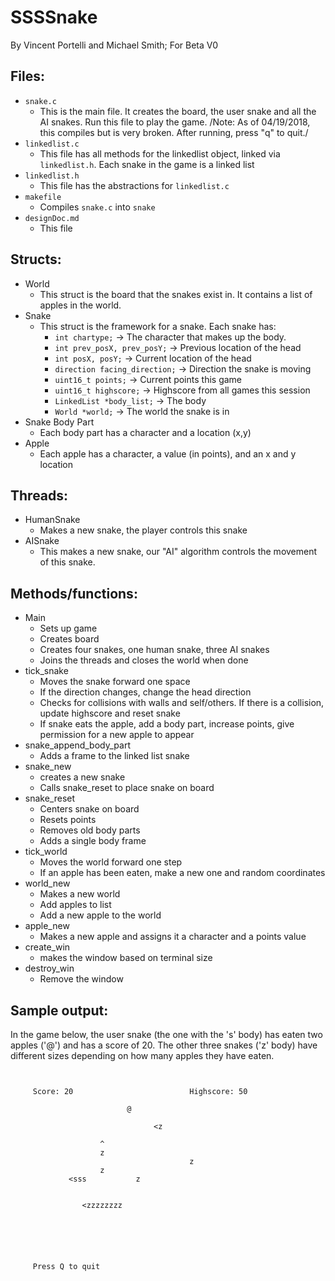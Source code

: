 # SSSSnake
By Vincent Portelli and Michael Smith; For Beta V0


## Files: 
* `snake.c`
	* This is the main file. It creates the board, the user snake and all the AI snakes. Run this file to play the game. /Note: As of 04/19/2018, this compiles but is very broken. After running, press "q" to quit./
* `linkedlist.c`
	* This file has all methods for the linkedlist object, linked via `linkedlist.h`. Each snake in the game is a linked list
* `linkedlist.h`
	* This file has the abstractions for `linkedlist.c`
* `makefile`
	* Compiles `snake.c` into `snake`
* `designDoc.md`
	* This file 

## Structs:
* World
	* This struct is the board that the snakes exist in. It contains a list of apples in the world. 
* Snake
	* This struct is the framework for a snake. Each snake has: 
		* `int chartype;` -> The character that makes up the body. 
  		* `int prev_posX, prev_posY;` -> Previous location of the head
  		* `int posX, posY;` -> Current location of the head
  		* `direction facing_direction;` -> Direction the snake is moving
  		* `uint16_t points;` -> Current points this game
  		* `uint16_t highscore;` -> Highscore from all games this session
  		* `LinkedList *body_list;` -> The body
  		* `World *world;` -> The world the snake is in
* Snake Body Part
	* Each body part has a character and a location (x,y)
* Apple
	* Each apple has a character, a value (in points), and an x and y location

## Threads: 
* HumanSnake
	* Makes a new snake, the player controls this snake
* AISnake
	* This makes a new snake, our "AI" algorithm controls the movement of this snake. 

## Methods/functions:
* Main
	* Sets up game
	* Creates board
	* Creates four snakes, one human snake, three AI snakes
	* Joins the threads and closes the world when done
* tick_snake
	* Moves the snake forward one space
	* If the direction changes, change the head direction
	* Checks for collisions with walls and self/others. If there is a collision, update highscore and reset snake
	* If snake eats the apple, add a body part, increase points, give permission for a new apple to appear
* snake_append_body_part
	* Adds a frame to the linked list snake
* snake_new
	* creates a new snake 
	* Calls snake_reset to place snake on board
* snake_reset
	* Centers snake on board
	* Resets points
	* Removes old body parts
	* Adds a single body frame
* tick_world
	* Moves the world forward one step
	* If an apple has been eaten, make a new one and random coordinates 
* world_new
	* Makes a new world
	* Add apples to list
	* Add a new apple to the world
* apple_new
	* Makes a new apple and assigns it a character and a points value
* create_win
	* makes the window based on terminal size
* destroy_win
	* Remove the window
## Sample output: 
In the game below, the user snake (the one with the 's' body) has eaten two apples ('@') and has a score of 20. The other three snakes ('z' body) have different sizes depending on how many apples they have eaten. 

```


     Score: 20							Highscore: 50

                          @

								<z

					^
					z
                                        z                              
 					z
             <sss			z


				<zzzzzzzz






     Press Q to quit


